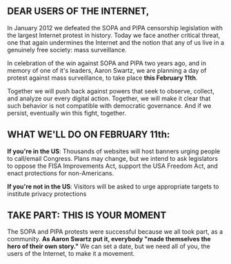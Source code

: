 ## DEAR USERS OF THE INTERNET,

In January 2012 we defeated the SOPA and PIPA censorship legislation with the largest Internet protest in history. Today we face another critical threat, one that again undermines the Internet and the notion that any of us live in a genuinely free society: mass surveillance.

In celebration of the win against SOPA and PIPA two years ago, and in memory of one of it's leaders, Aaron Swartz, we are planning a day of protest against mass surveillance, to take place **this February 11th**.

Together we will push back against powers that seek to observe, collect, and analyze our every digital action. Together, we will make it clear that such behavior is not compatible with democratic governance. And if we persist, eventually win this fight, together.


## WHAT WE'LL DO ON FEBRUARY 11th:

**If you're in the US**: Thousands of websites will host banners urging people to call/email Congress. Plans may change, but we intend to ask legislators to oppose the FISA Improvements Act, support the USA Freedom Act, and enact protections for non-Americans.

**If you're not in the US**: Visitors will be asked to urge appropriate targets to institute privacy protections


## TAKE PART: THIS IS YOUR MOMENT

The SOPA and PIPA protests were successful because we all took part, as a community. **As Aaron Swartz put it, everybody "made themselves the hero of their own story."** We can set a date, but we need all of you, the users of the Internet, to make it a movement.
